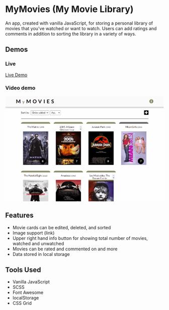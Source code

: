 # MyMovies (My Movie Library)
An app, created with vanilla JavaScript, for storing a personal library of movies that you've watched or want to watch. Users can add ratings and comments in addition to sorting the library in a variety of ways.

## Demos

### Live
[Live Demo](https://supecheung.github.io/my-movie-library/ "Demo Site")

### Video demo
![video demo gif](https://github.com/supecheung/my-movie-library/blob/main/docs/myMoviesGIF.gif)

## Features

- Movie cards can be edited, deleted, and sorted
- Image support (link)
- Upper right hand info button for showing total number of movies, watched and unwatched
- Movies can be rated and commented on and more
- Data stored in local storage

## Tools Used
- Vanilla JavaScript
- SCSS
- Font Awesome
- localStorage
- CSS Grid
